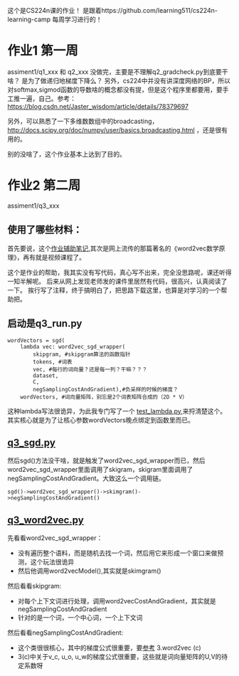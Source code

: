 这个是CS224n课的作业！
是跟着https://github.com/learning511/cs224n-learning-camp 每周学习进行的！

# 作业1 第一周
assiment1/q1_xxx 和 q2_xxx
没做完，主要是不理解q2_gradcheck.py到底要干啥？
是为了做递归地梯度下降么？
另外，cs224中并没有讲深度网络的BP，所以对softmax,sigmod函数的导数啥的概念都没有提，但是这个程序里都要用，要手工推一遍，自己。参考：https://blog.csdn.net/Jaster_wisdom/article/details/78379697

另外，可以熟悉了一下多维数数组中的broadcasting，http://docs.scipy.org/doc/numpy/user/basics.broadcasting.html ，还是很有用的。

别的没啥了，这个作业基本上达到了目的。

# 作业2 第二周
assiment1/q3_xxx

## 使用了哪些材料：
首先要说，这个[作业辅助笔记](https://github.com/piginzoo/cs224n-learning/blob/master/solution/assignment1%20(1.1%2C1.2%2C1.3%2C1.4)/assignment1_soln.pdf),其次是网上流传的那篇著名的《word2vec数学原理》，再有就是视频课程了。

这个是作业的帮助，我其实没有写代码，真心写不出来，完全没思路呢，课还听得一知半解呢。
后来从网上发现老师发的课件里居然有代码，很高兴，认真阅读了一下。
挨行写了注释，终于搞明白了，把思路下载这里，也算是对学习的一个帮助把。

## 启动是q3_run.py
```
wordVectors = sgd(
    lambda vec: word2vec_sgd_wrapper(
        skipgram, #skipgram算法的函数指针
        tokens, #词表
        vec, #每行的词向量？还是每一列？干嘛？？？
        dataset, 
        C,
        negSamplingCostAndGradient),#负采样的时候的梯度？
    wordVectors, #词向量矩阵，别忘是2个词表矩阵合成的（2D * V）

```
这种lambda写法很诡异，为此我专门写了一个 [test_lambda.py](https://github.com/piginzoo/cs224n-learning/blob/master/assignment1/test/test_lambda.py),来捋清楚这个。
其实核心就是为了让核心参数wordVectors晚点绑定到函数里而已。

## [q3_sgd.py](https://github.com/piginzoo/cs224n-learning/blob/master/assignment1/q3_sgd.py)

然后sgd()方法没干啥，就是触发了word2vec_sgd_wrapper而已，然后word2vec_sgd_wrapper里面调用了skigram，skigram里面调用了negSamplingCostAndGradient。大致这么一个调用链。

```sgd()->word2vec_sgd_wrapper()->skimgram()->negSamplingCostAndGradient()```

## [q3_word2vec.py](https://github.com/piginzoo/cs224n-learning/blob/master/assignment1/q3_word2vec.py#1)

先看看word2vec_sgd_wrapper：
- 没有遍历整个语料，而是随机去找一个词，然后用它来形成一个窗口来做预测，这个玩法很诡异
- 然后他调用word2vecModel(),其实就是skimgram()

然后看看skipgram:
- 对每个上下文词进行处理，调用word2vecCostAndGradient，其实就是negSamplingCostAndGradient
- 针对的是一个词，一个中心词，一个上下文词

然后看看negSamplingCostAndGradient:
- 这个类很很核心，其中的梯度公式很重要，要[参考](https://github.com/piginzoo/cs224n-learning/blob/master/solution/assignment1%20(1.1%2C1.2%2C1.3%2C1.4)/assignment1_soln.pdf) 3.word2vec (c)
- 3(c)中关于v_c, u_o, u_w的梯度公式很重要，这些就是词向量矩阵的U,V的待定系数呀


